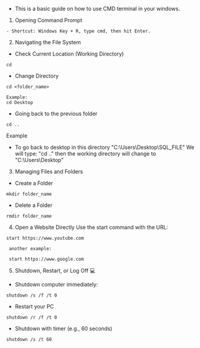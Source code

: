 - This is a basic guide on how to use CMD terminal in your windows.

1. Opening Command Prompt
```shell
- Shortcut: Windows Key + R, type cmd, then hit Enter.
```
2. Navigating the File System
- Check Current Location (Working Directory)
```shell
cd
```
- Change Directory
```shell
cd <folder_name>

Example:
cd Desktop
```
- Going back to the previous folder
```shell
cd ..
```
Example
- To go back to desktop in this directory "C:\\Users\Desktop\SQL_FILE"
We will type: "cd .." then the working directory will change to "C:\\Users\Desktop"

3. Managing Files and Folders
- Create a Folder
```shell
mkdir folder_name
```

- Delete a Folder
```shell
rmdir folder_name
```

4. Open a Website Directly
Use the start command with the URL:
```shell
start https://www.youtube.com

 another example:

 start https://www.google.com
 ```

 5. Shutdown, Restart, or Log Off 💻

- Shutdown computer immediately:
```shell
shutdown /s /f /t 0
```
- Restart your PC
```shell
shutdown /r /f /t 0
```
- Shutdown with timer (e.g., 60 seconds)
```shell
shutdown /s /t 60
```


